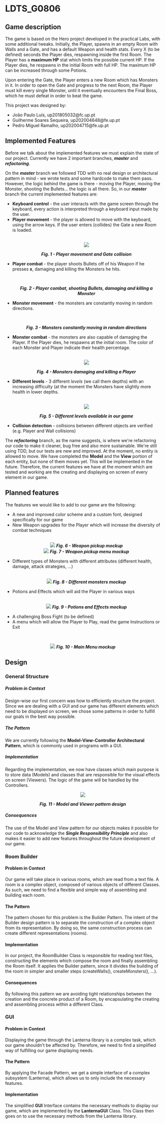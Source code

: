 # LDTS_G0806

## Game description

The game is based on the Hero project developed in the practical Labs, with some additional tweaks. 
Initially, the Player, spawns in an empty Room with Walls and a Gate, and has a default Weapon and health stats. Every X (to be defined) seconds the Player dies, respawning inside the first Room. 
The Player has a <b>maximum HP</b> stat which limits the possible current HP. If the Player dies, he respawns in the initial Room with full HP.
The maximum HP can be increased through some Potions.

Upon entering the Gate, the Player enters a new Room which has Monsters in it. In order to open the Gate and
progress to the next Room, the Player must kill every single Monster, until it eventually encounters the Final Boss, which he must defeat in order to beat the game.

This project was designed by:
<ul>
<li>João Paulo Luís, up201805032@fc.up.pt</li>
<li>Guilherme Soares Sequeira, up202004648@fe.up.pt</li>
<li>Pedro Miguel Ramalho, up202004715@fe.up.pt</li>
</ul>

## Implemented Features

Before we talk about the implemented features we must explain the state of our project.
Currently we have 2 important branches, <b><i>master</i></b> and <b><i>refactoring</i></b>.

On the <b><i>master</i></b> branch we followed TDD with no real design or architectural pattern in mind - we wrote tests and some hardcode to make them pass. However, the logic behind
the game is there - moving the Player, moving the Monster, shooting the Bullets... the logic is all there. So, in our <b><i>master</i></b> branch
the current implemented features are:
<ul>
<li><b>Keyboard control</b> - the user interacts with the game screen through the keyboard, every action is interpreted through a keyboard input made by the user.</li>

<li><b>Player movement</b> - the player is allowed to move with the keyboard, using the arrow keys. If the user enters (collides) the Gate a new Room is loaded.</li>
<br>
<p align="center">
<img src="gifs/controls/PlayerMovementFirstRoom.gif">
</p>
<p align="center"> <b><i>Fig. 1 - Player movement and Gate collision</i></b>


<li><b>Player combat</b> - the player shoots Bullets off of his Weapon if he presses <b>x</b>, damaging and killing the Monsters he hits.</li>
<br>
<p align="center">
<img src="">
</p>

<p align="center"> <b><i>Fig. 2 - Player combat, shooting Bullets, damaging and killing a Monster</i></b>


<li><b>Monster movement</b> - the monsters are constantly moving in random directions.</li>
<br>
<p align="center">
<img src="">
</p>
<p align="center"> <b><i>Fig. 3 - Monsters constantly moving in random directions</i></b>


<li><b>Monster combat</b> - the monsters are also capable of damaging the Player. If the Player dies, he respawns at the initial room. The color of each Monster and Player indicate their health percentage.</li>
<br>
<p align="center">
<img src="gifs/controls/PlayerDeath.gif">
</p>
<p align="center"> <b><i>Fig. 4 - Monsters damaging and killing a Player</i></b>


<li><b>Different levels</b> - 3 different <i>levels</i> (we call them depths) with an increasing difficulty (at the moment the Monsters have slightly more health in lower depths.</li>
<br>
<p align="center">
<img src="other/Rooms.png">
</p>
<p align="center"> <b><i>Fig. 5 - Different levels available in our game</i></b>


<li><b>Collision detection</b> - collisions between different objects are verified (e.g. Player and Wall collisions)</li>
</ul>

The <b><i>refactoring</i></b> branch, as the name suggests, is where we're refactoring our code to make it cleaner, bug free and also more sustainable.
We're still using TDD, but our tests are new and improved. At the moment, no entity is allowed to move. We have completed the <b>Model</b> and the <b>View</b> portion of each entity, but none of them moves yet. This will be implemented in the future.
Therefore, the current features we have at the moment which are tested and working are the creating and displaying on screen of every element in our game.

## Planned features

The features we would like to add to our game are the following:
<ul>
<li>A new and improved color scheme and a custom font, designed specifically for our game</li>
<li>New Weapon upgrades for the Player which will increase the diversity of combat techniques</li>
<br>
<p align="center">
<img src="screenshots/mockups/WeaponMockup.png">
<b><i>Fig. 6 - Weapon pickup mockup</i></b>
<br>
<img src="screenshots/mockups/WeaponsMenuMockup.png">
<b><i>Fig. 7 - Weapon pickup menu mockup</i></b>
</p>

<li>Different types of Monsters with different attributes (different health, damage, attack strategies, ...)</li>
<br>
<p align="center">
<img src="screenshots/mockups/MonstersMockup.png">
<b><i>Fig. 8 - Different monsters mockup</i></b>
</p>

<li>Potions and Effects which will aid the Player in various ways</li>
<br>
<p align="center">
<img src="screenshots/mockups/PotionsAndEffectsMockup.png">
<b><i>Fig. 9 - Potions and Effects mockup</i></b>
</p>

<li>A challenging Boss Fight (to be defined)</li>

<li>A menu which will allow the Player to Play, read the game Instructions or Exit</li>
</ul>
<br>
<p align="center">
<img src="screenshots/mockups/MainMenuMockup.png">
<b><i>Fig. 10 - Main Menu mockup</i></b>
</p>


## Design

### General Structure

##### Problem in Context

Design-wise our first concern was how to efficiently structure the project. Since we are dealing with a GUI and our game has different elements which need to be displayed on screen, we chose some patterns in order to fulfill our goals in the best way possible.

##### The Pattern

We are currently following the <b>Model-View-Controller Architectural Pattern</b>, which is commonly used in programs with a GUI.

##### Implementation

Regarding the implementation, we now have classes which main purpose is to store data (Models) and classes that are responsible for
the visual effects on screen (Viewers). The logic of the game will be handled by the Controllers.

<p align="center">
    <img src="screenshots/mvc/ModelsAndViewers.png">
</p>

<p align="center"> <b><i>Fig. 11 - Model and Viewer pattern design</i></b>

##### Consequences

The use of the Model and View pattern for our objects makes it possible for our code to acknowledge the <b><i>Single Responsibility Principle</b></i> and also makes it easier to add new features throughout the future development of our game.

### Room Builder

#### Problem in Context

Our game will take place in various rooms, which are read from a text file. 
A room is a complex object, composed of various objects of different Classes. 
As such, we need to find a flexible and simple way of assembling and building each room.

#### The Pattern

The pattern chosen for this problem is the Builder Pattern.
The intent of the Builder design pattern is to separate the construction of a complex object from its representation. By doing so, the same construction process can create different representations (rooms).

#### Implementation

In our project, the RoomBuilder Class is responsible for reading text files, constructing the elements which compose the room and finally assembling the Room itself. It applies the Builder pattern, since
it divides the building of the room in simpler and smaller steps (createWalls(), createMonsters(), ...).

#### Consequences

By following this pattern we are avoiding tight relationships between the creation and the concrete product of a Room,
by encapsulating the creating and assembling process within a different Class. 

### GUI

#### Problem in Context

Displaying the game through the Lanterna library is a complex task, which
our game shouldn't be affected by. Therefore, we need to find a simplified way of fulfilling
our game displaying needs.

#### The Pattern

By applying the Facade Pattern, we get a simple interface of a complex subsystem (Lanterna), which allows us
to only include the necessary features.

#### Implementation

The simplified <b>GUI</b> Interface contains the necessary methods to display our game,
which are implemented by the <b>LanternaGUI</b> Class. This Class then goes on to use
the necessary methods from the Lanterna library.


